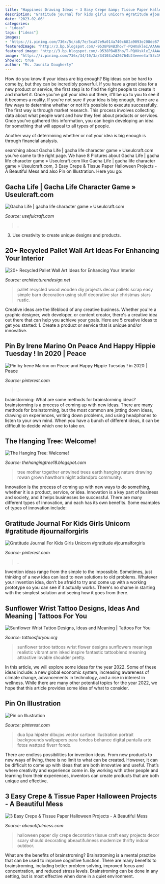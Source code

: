 ```yaml
---
title: "Happiness Drawing Ideas ~ 3 Easy Crepe &amp; Tissue Paper Halloween Projects"
description: "Gratitude journal for kids girls unicorn #gratitude #journalforgirls"
date: "2023-02-06"
categories:
- "ideas"
tags: ["ideas"]
images:
- "https://i.pinimg.com/736x/5c/a8/7e/5ca87e9a014a740c682a9093e208de87.jpg"
featuredImage: "http://3.bp.blogspot.com/-9538PB4B3ho/T-PQHXskleI/AAAAAAAAAB4/BBgHyhi6LW8/s320/friendshiptree.jpg"
featured_image: "http://3.bp.blogspot.com/-9538PB4B3ho/T-PQHXskleI/AAAAAAAAAB4/BBgHyhi6LW8/s320/friendshiptree.jpg"
image: "https://i.pinimg.com/736x/34/10/3a/34103a2d26764b24eeee3af53c195d02.jpg"
ShowToc: true
author: "Ms. Jaunita Daugherty"
---
```



How do you know if your ideas are big enough?
Big ideas can be hard to come by, but they can be incredibly powerful. If you have a great idea for a new product or service, the first step is to find the right people to create it and market it. Once you've got your idea out there, it'll be up to you to see if it becomes a reality. If you're not sure if your idea is big enough, there are a few ways to determine whether or not it's possible to execute successfully. 
The first way is through market research. This process involves collecting data about what people want and how they feel about products or services. Once you've gathered this information, you can begin developing an idea for something that will appeal to all types of people. 

Another way of determining whether or not your idea is big enough is through financial analysis.

	

		
searching about Gacha Life | gacha life character game » Useulcraft.com you've came to the right page. We have 8 Pictures about Gacha Life | gacha life character game » Useulcraft.com like Gacha Life | gacha life character game » Useulcraft.com, 3 Easy Crepe &amp; Tissue Paper Halloween Projects - A Beautiful Mess and also Pin on Illustration. Here you go:
		
    
## Gacha Life | Gacha Life Character Game » Useulcraft.com

<img loading=lazy src="https://www.usefulcraft.com/wp-content/uploads/2019/12/gacha-life-3.jpg" onerror="this.onerror=null;this.src='https://tse2.mm.bing.net/th?id=OIP.eftBtdMi6fXz49XIH2tK9AHaIG&amp;pid=15.1';" alt="Gacha Life | gacha life character game » Useulcraft.com">

_Source: usefulcraft.com_

>. 

	

3. Use creativity to create unique designs and products.

    
## 20+ Recycled Pallet Wall Art Ideas For Enhancing Your Interior

<img loading=lazy src="http://cdn.architecturendesign.net/wp-content/uploads/2015/06/AD-Pallet-Wall-Art-21.jpg" onerror="this.onerror=null;this.src='https://tse3.mm.bing.net/th?id=OIP.3C8x5tYQ9jlOBhzSqkxUowHaJ4&amp;pid=15.1';" alt="20+ Recycled Pallet Wall Art Ideas for Enhancing Your Interior">

_Source: architecturendesign.net_

>pallet recycled wood wooden diy projects decor pallets scrap easy simple barn decoration using stuff decorative star christmas stars rustic. 

	

Creative ideas are the lifeblood of any creative business. Whether you're a graphic designer, web developer, or content creator, there's a creative idea out there that can help you achieve your goals. Here are 5 creative ideas to get you started: 1. Create a product or service that is unique and/or innovative.

    
## Pin By Irene Marino On Peace And Happy Hippie Tuesday ! In 2020 | Peace

<img loading=lazy src="https://i.pinimg.com/736x/f9/45/42/f94542583be6b5bffaf91287e924f4d3.jpg" onerror="this.onerror=null;this.src='https://tse3.mm.bing.net/th?id=OIP.eV7q_7gCN3XPdlu3qH8hjgHaHa&amp;pid=15.1';" alt="Pin by Irene Marino on Peace and Happy Hippie Tuesday ! in 2020 | Peace">

_Source: pinterest.com_

>. 

	

brainstorming: What are some methods for brainstorming ideas?
brainstorming is a process of coming up with new ideas. There are many methods for brainstorming, but the most common are jotting down ideas, drawing on experiences, writing down problems, and using headphones to listen to your own mind. When you have a bunch of different ideas, it can be difficult to decide which one to take on.

    
## The Hanging Tree: Welcome!

<img loading=lazy src="http://3.bp.blogspot.com/-9538PB4B3ho/T-PQHXskleI/AAAAAAAAAB4/BBgHyhi6LW8/s320/friendshiptree.jpg" onerror="this.onerror=null;this.src='https://tse1.mm.bing.net/th?id=OIP.cZU-OuCvL2ltcJ0DxvCCbgAAAA&amp;pid=15.1';" alt="The Hanging Tree: Welcome!">

_Source: thehangingtree18.blogspot.com_

>tree mother together entwined trees earth hanging nature drawing rowan grown hawthorn night adlandpro community. 

	

Innovation is the process of coming up with new ways to do something, whether it is a product, service, or idea. Innovation is a key part of business and society, and it helps businesses be successful. There are many different types of innovation, and each has its own benefits. Some examples of types of innovation include:

    
## Gratitude Journal For Kids Girls Unicorn #gratitude #journalforgirls

<img loading=lazy src="https://i.pinimg.com/736x/5c/a8/7e/5ca87e9a014a740c682a9093e208de87.jpg" onerror="this.onerror=null;this.src='https://tse2.mm.bing.net/th?id=OIP.bB72N8u3aR0sx9LYgwOxMwAAAA&amp;pid=15.1';" alt="Gratitude Journal For Kids Girls Unicorn #gratitude #journalforgirls">

_Source: pinterest.com_

>. 

	

Invention ideas range from the simple to the impossible. Sometimes, just thinking of a new idea can lead to new solutions to old problems. Whatever your invention idea, don't be afraid to try and come up with a working prototype so you can see if it actually works. There's no shame in starting with the simplest solution and seeing how it goes from there.

    
## Sunflower Wrist Tattoo Designs, Ideas And Meaning | Tattoos For You

<img loading=lazy src="https://www.tattoosforyou.org/wp-content/uploads/2017/10/Sunflower-Tattoo-on-Wrist.jpg" onerror="this.onerror=null;this.src='https://tse3.mm.bing.net/th?id=OIP.KbLfBYRW66cgn5LNklKZeAHaHa&amp;pid=15.1';" alt="Sunflower Wrist Tattoo Designs, Ideas and Meaning | Tattoos For You">

_Source: tattoosforyou.org_

>sunflower tattoo tattoos wrist flower designs sunflowers meanings realistic vibrant arm inked inspire fantastic tattooblend meaning attractive lovable shoulder pretty. 

	

In this article, we will explore some ideas for the year 2022. Some of these ideas include: a new global economic system, increasing awareness of climate change, advancements in technology, and a rise in interest in wellness. While there are many other potential topics for the year 2022, we hope that this article provides some idea of what to consider.

    
## Pin On Illustration

<img loading=lazy src="https://i.pinimg.com/736x/34/10/3a/34103a2d26764b24eeee3af53c195d02.jpg" onerror="this.onerror=null;this.src='https://tse1.mm.bing.net/th?id=OIP.VMTro-H4m8ea4u6Cj9cI3AHaK0&amp;pid=15.1';" alt="Pin on Illustration">

_Source: pinterest.com_

>dua lipa hipster dibujos vector cartoon illustration portrait backgrounds wallpapers para fondos behance digital pantalla arte fotos wattpad fiverr fondo. 

	

There are endless possibilities for invention ideas. From new products to new ways of living, there is no limit to what can be created. However, it can be difficult to come up with ideas that are both innovative and useful. That’s where creativity and experience come in. By working with other people and learning from their experiences, inventors can create products that are both unique and effective.

    
## 3 Easy Crepe &amp; Tissue Paper Halloween Projects - A Beautiful Mess

<img loading=lazy src="https://abeautifulmess.com/wp-content/uploads/2014/10/6a00d8358081ff69e201bb07926368970d-800wi.dms_.jpg" onerror="this.onerror=null;this.src='https://tse1.mm.bing.net/th?id=OIP.q_yX5RwfzuxTf5-OrhFlVwHaLI&amp;pid=15.1';" alt="3 Easy Crepe &amp; Tissue Paper Halloween Projects - A Beautiful Mess">

_Source: abeautifulmess.com_

>halloween paper diy crepe decoration tissue craft easy projects decor scary should decorating abeautifulmess modernize thrifty indoor outdoor. 

	

What are the benefits of brainstroming?
Brainstroming is a mental practice that can be used to improve cognitive function. There are many benefits to brainstroming, including better problem solving, improved focus and concentration, and reduced stress levels. Brainstroming can be done in any setting, but is most effective when done in a quiet environment.

